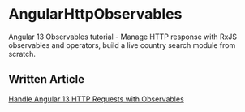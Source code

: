 # AngularHttpObservables

Angular 13 Observables tutorial - Manage HTTP response with RxJS observables and operators, build a live country search module from scratch.

## Written Article
[Handle Angular 13 HTTP Requests with Observables](https://www.positronx.io/handle-angular-http-requests-with-observables/)
